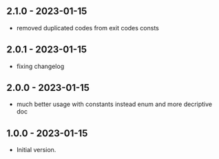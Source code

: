 ## 2.1.0 - 2023-01-15
- removed duplicated codes from exit codes consts
## 2.0.1 - 2023-01-15
- fixing changelog
## 2.0.0 - 2023-01-15
- much better usage with constants instead enum and more decriptive doc

## 1.0.0 - 2023-01-15

- Initial version.
